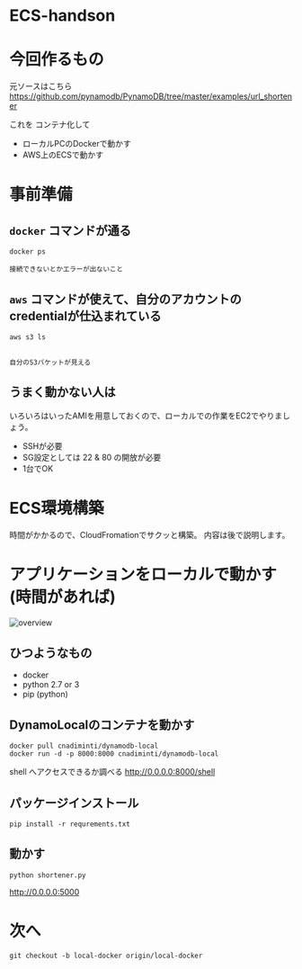ECS-handson
====

# 今回作るもの
元ソースはこちら
https://github.com/pynamodb/PynamoDB/tree/master/examples/url_shortener

これを コンテナ化して

- ローカルPCのDockerで動かす
- AWS上のECSで動かす

# 事前準備
## `docker` コマンドが通る
```
docker ps

接続できないとかエラーが出ないこと
```

## `aws` コマンドが使えて、自分のアカウントのcredentialが仕込まれている
```
aws s3 ls


自分のS3バケットが見える
```

## うまく動かない人は
いろいろはいったAMIを用意しておくので、ローカルでの作業をEC2でやりましょう。

- SSHが必要
- SG設定としては 22 & 80 の開放が必要
- 1台でOK

# ECS環境構築
時間がかかるので、CloudFromationでサクッと構築。
内容は後で説明します。


# アプリケーションをローカルで動かす (時間があれば)
![overview](https://raw.githubusercontent.com/h-imaoka/ecs-handson/images/images/local.png)

## ひつようなもの
- docker
- python 2.7 or 3
- pip (python)

## DynamoLocalのコンテナを動かす
```
docker pull cnadiminti/dynamodb-local
docker run -d -p 8000:8000 cnadiminti/dynamodb-local
```

shell へアクセスできるか調べる
http://0.0.0.0:8000/shell

## パッケージインストール
`pip install -r requrements.txt`

## 動かす
`python shortener.py`

http://0.0.0.0:5000

# 次へ

`git checkout -b local-docker origin/local-docker`
